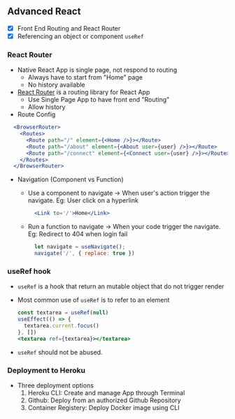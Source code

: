 ## Advanced React
- [x] Front End Routing and React Router
- [x] Referencing an object or component `useRef`

### React Router
* Native React App is single page, not respond to routing
  * Always have to start from "Home" page
  * No history available
* [React Router](https://reactrouter.com/docs/en/v6/getting-started/overview) is a routing library for React App
  * Use Single Page App to have front end "Routing"
  * Allow history
* Route Config

```jsx
  <BrowserRouter>
    <Routes>
      <Route path="/" element={<Home />}></Route>
      <Route path="/about" element={<About user={user} />}></Route>
      <Route path="/connect" element={<Connect user={user} />}></Route>
    </Routes>
  </BrowserRouter>
```
* Navigation (Component vs Function)
    * Use a component to navigate -> When user's action trigger the navigate. Eg: User click on a hyperlink

      ```jsx
        <Link to='/'>Home</Link>
      ```

    * Run a function to navigate -> When your code trigger the navigate. Eg: Redirect to 404 when login fail

      ```js
        let navigate = useNavigate();
        navigate('/', { replace: true })
      ```

### useRef hook
* `useRef` is a hook that return an mutable object that do not trigger render
* Most common use of `useRef` is to refer to an element

  ```jsx
  const textarea = useRef(null)
  useEffect(() => {
    textarea.current.focus()
  }, [])
  <textarea ref={textarea}></textarea>
  ```

* `useRef` should not be abused.

### Deployment to Heroku
* Three deployment options
    1. Heroku CLI: Create and manage App through Terminal
    2. Github: Deploy from an authorized Github Repository
    3. Container Registery: Deploy Docker image using CLI